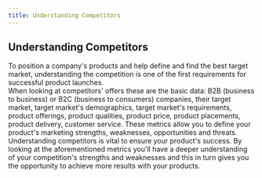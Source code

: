 ```yaml
---
title: Understanding Competitors
---
```

## Understanding Competitors

To position a company's products and help define and find the best target market, understanding the competition is one of the first requirements for successful product launches. <br> When looking at competitors' offers these are the basic data: B2B (business to business) or B2C (business to consumers) companies, their target market, target market's demographics, target market's requirements, product offerings, product qualities, product price, product placements, product delivery, customer service. These metrics allow you to define your product's marketing strengths, weaknesses, opportunities and threats. <br> Understanding competitors is vital to ensure your product's success. By looking at the aforementioned metrics you'll have a deeper understanding of your competition's strengths and weaknesses and this in turn gives you the opportunity to achieve more results with your products. 


